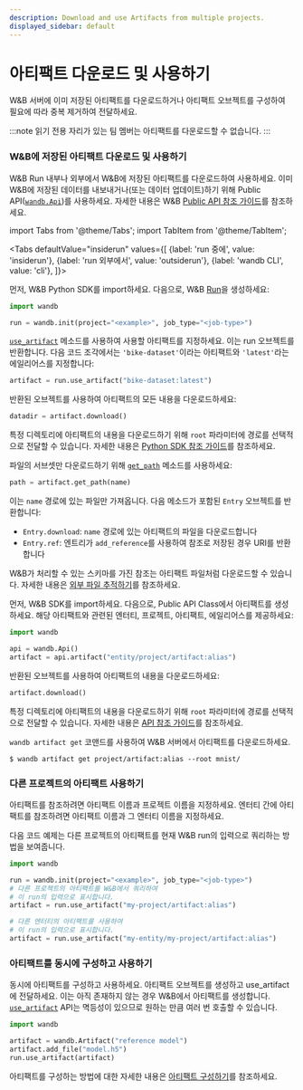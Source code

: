 ```yaml
---
description: Download and use Artifacts from multiple projects.
displayed_sidebar: default
---
```


# 아티팩트 다운로드 및 사용하기

<head>
  <title>아티팩트 다운로드 및 사용하기</title>
</head>

W&B 서버에 이미 저장된 아티팩트를 다운로드하거나 아티팩트 오브젝트를 구성하여 필요에 따라 중복 제거하여 전달하세요.

:::note
읽기 전용 자리가 있는 팀 멤버는 아티팩트를 다운로드할 수 없습니다.
:::

### W&B에 저장된 아티팩트 다운로드 및 사용하기

W&B Run 내부나 외부에서 W&B에 저장된 아티팩트를 다운로드하여 사용하세요. 이미 W&B에 저장된 데이터를 내보내거나(또는 데이터 업데이트)하기 위해 Public API([`wandb.Api`](../../ref/python/public-api/api.md))를 사용하세요. 자세한 내용은 W&B [Public API 참조 가이드](../../ref/python/public-api/README.md)를 참조하세요.

import Tabs from '@theme/Tabs';
import TabItem from '@theme/TabItem';

<Tabs
  defaultValue="insiderun"
  values={[
    {label: 'run 중에', value: 'insiderun'},
    {label: 'run 외부에서', value: 'outsiderun'},
    {label: 'wandb CLI', value: 'cli'},
  ]}>
  <TabItem value="insiderun">

먼저, W&B Python SDK를 import하세요. 다음으로, W&B [Run](../../ref/python/run.md)을 생성하세요:

```python
import wandb

run = wandb.init(project="<example>", job_type="<job-type>")
```

[`use_artifact`](../../ref/python/run.md#use_artifact) 메소드를 사용하여 사용할 아티팩트를 지정하세요. 이는 run 오브젝트를 반환합니다. 다음 코드 조각에서는 `'bike-dataset'`이라는 아티팩트와 `'latest'`라는 에일리어스를 지정합니다:

```python
artifact = run.use_artifact("bike-dataset:latest")
```

반환된 오브젝트를 사용하여 아티팩트의 모든 내용을 다운로드하세요:

```python
datadir = artifact.download()
```

특정 디렉토리에 아티팩트의 내용을 다운로드하기 위해 `root` 파라미터에 경로를 선택적으로 전달할 수 있습니다. 자세한 내용은 [Python SDK 참조 가이드](../../ref/python/artifact.md#download)를 참조하세요.

파일의 서브셋만 다운로드하기 위해 [`get_path`](../../ref/python/artifact.md#get_path) 메소드를 사용하세요:

```python
path = artifact.get_path(name)
```

이는 `name` 경로에 있는 파일만 가져옵니다. 다음 메소드가 포함된 `Entry` 오브젝트를 반환합니다:

* `Entry.download`: `name` 경로에 있는 아티팩트의 파일을 다운로드합니다
* `Entry.ref`: 엔트리가 `add_reference`를 사용하여 참조로 저장된 경우 URI를 반환합니다

W&B가 처리할 수 있는 스키마를 가진 참조는 아티팩트 파일처럼 다운로드할 수 있습니다. 자세한 내용은 [외부 파일 추적하기](../../guides/artifacts/track-external-files.md)를 참조하세요.
  
  </TabItem>
  <TabItem value="outsiderun">
  
먼저, W&B SDK를 import하세요. 다음으로, Public API Class에서 아티팩트를 생성하세요. 해당 아티팩트와 관련된 엔터티, 프로젝트, 아티팩트, 에일리어스를 제공하세요:

```python
import wandb

api = wandb.Api()
artifact = api.artifact("entity/project/artifact:alias")
```

반환된 오브젝트를 사용하여 아티팩트의 내용을 다운로드하세요:

```python
artifact.download()
```

특정 디렉토리에 아티팩트의 내용을 다운로드하기 위해 `root` 파라미터에 경로를 선택적으로 전달할 수 있습니다. 자세한 내용은 [API 참조 가이드](../../ref/python/artifact.md#download)를 참조하세요.
  
  </TabItem>
  <TabItem value="cli">

`wandb artifact get` 코맨드를 사용하여 W&B 서버에서 아티팩트를 다운로드하세요.

```
$ wandb artifact get project/artifact:alias --root mnist/
```
  </TabItem>
</Tabs>

### 다른 프로젝트의 아티팩트 사용하기

아티팩트를 참조하려면 아티팩트 이름과 프로젝트 이름을 지정하세요. 엔터티 간에 아티팩트를 참조하려면 아티팩트 이름과 그 엔터티 이름을 지정하세요.

다음 코드 예제는 다른 프로젝트의 아티팩트를 현재 W&B run의 입력으로 쿼리하는 방법을 보여줍니다.

```python
import wandb

run = wandb.init(project="<example>", job_type="<job-type>")
# 다른 프로젝트의 아티팩트를 W&B에서 쿼리하여
# 이 run의 입력으로 표시합니다.
artifact = run.use_artifact("my-project/artifact:alias")

# 다른 엔터티의 아티팩트를 사용하여
# 이 run의 입력으로 표시합니다.
artifact = run.use_artifact("my-entity/my-project/artifact:alias")
```

### 아티팩트를 동시에 구성하고 사용하기

동시에 아티팩트를 구성하고 사용하세요. 아티팩트 오브젝트를 생성하고 use_artifact에 전달하세요. 이는 아직 존재하지 않는 경우 W&B에서 아티팩트를 생성합니다. [`use_artifact`](../../ref/python/run.md#use_artifact) API는 멱등성이 있으므로 원하는 만큼 여러 번 호출할 수 있습니다.

```python
import wandb

artifact = wandb.Artifact("reference model")
artifact.add_file("model.h5")
run.use_artifact(artifact)
```

아티팩트를 구성하는 방법에 대한 자세한 내용은 [아티팩트 구성하기](../../guides/artifacts/construct-an-artifact.md)를 참조하세요.
